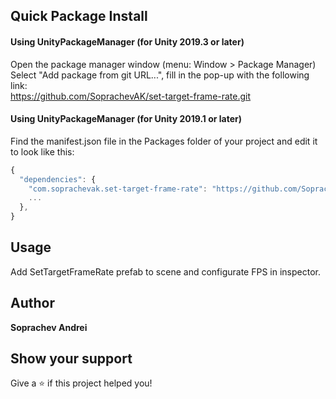 ## Quick Package Install

#### Using UnityPackageManager (for Unity 2019.3 or later)
Open the package manager window (menu: Window > Package Manager)<br/>
Select "Add package from git URL...", fill in the pop-up with the following link:<br/>
https://github.com/SoprachevAK/set-target-frame-rate.git<br/>

#### Using UnityPackageManager (for Unity 2019.1 or later)

Find the manifest.json file in the Packages folder of your project and edit it to look like this:
```js
{
  "dependencies": {
    "com.soprachevak.set-target-frame-rate": "https://github.com/SoprachevAK/set-target-frame-rate.git",
    ...
  },
}
```

<!-- DOC-START -->
<!-- 
Changes between 'DOC START' and 'DOC END' will not be lost on package update 
-->

## Usage
 Add SetTargetFrameRate prefab to scene and configurate FPS in inspector.

<!-- DOC-END -->

## Author

**Soprachev Andrei**


## Show your support

Give a ⭐️ if this project helped you!